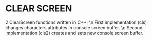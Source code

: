 # CLEAR SCREEN

2 ClearScreen functions written in C++; \n
First implementation (cls) changes characters attributes in console screen buffer. \n
Second implementation (cls2) creates and sets new console screen buffer.
